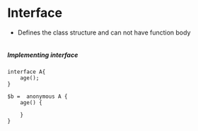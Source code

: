 # Interface
- Defines the class structure and can not have function body

```

```

##### Implementing interface

```
interface A{
	age();	
}

$b =  anonymous A {
    age() {

    }
}
```